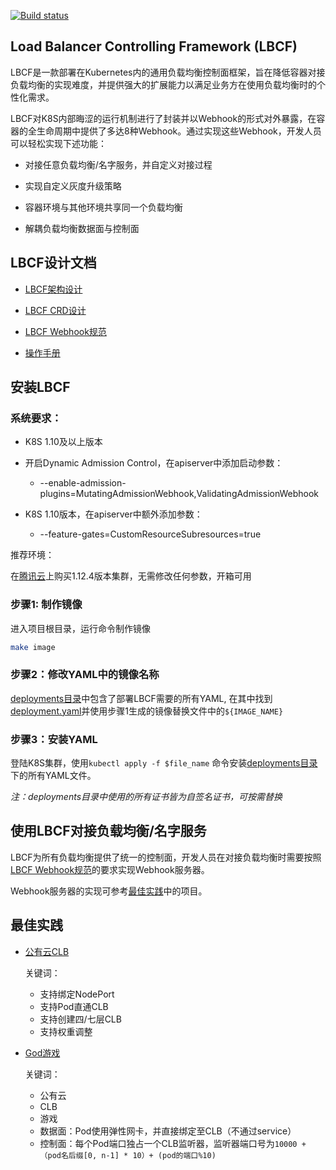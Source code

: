<a href="http://orange-ci.oa.com/build/log/latest?slug=k8s/lb-controlling-framework"><img src="http://badge.orange-ci.oa.com/k8s/lb-controlling-framework.svg" alt="Build status"></a>

## Load Balancer Controlling Framework (LBCF)

LBCF是一款部署在Kubernetes内的通用负载均衡控制面框架，旨在降低容器对接负载均衡的实现难度，并提供强大的扩展能力以满足业务方在使用负载均衡时的个性化需求。

LBCF对K8S内部晦涩的运行机制进行了封装并以Webhook的形式对外暴露，在容器的全生命周期中提供了多达8种Webhook。通过实现这些Webhook，开发人员可以轻松实现下述功能：

* 对接任意负载均衡/名字服务，并自定义对接过程
   
* 实现自定义灰度升级策略

* 容器环境与其他环境共享同一个负载均衡 

* 解耦负载均衡数据面与控制面

## LBCF设计文档

* [LBCF架构设计](docs/design/lbcf-architecture.md)

* [LBCF CRD设计](docs/design/lbcf-crd.md)

* [LBCF Webhook规范](docs/design/lbcf-webhook-specification.md)

* [操作手册](docs/design/how-to-use.md)

## 安装LBCF

### 系统要求：

* K8S 1.10及以上版本

* 开启Dynamic Admission Control，在apiserver中添加启动参数：
    * --enable-admission-plugins=MutatingAdmissionWebhook,ValidatingAdmissionWebhook

* K8S 1.10版本，在apiserver中额外添加参数：

    * --feature-gates=CustomResourceSubresources=true
    
推荐环境：

在[腾讯云](https://cloud.tencent.com/product/tke)上购买1.12.4版本集群，无需修改任何参数，开箱可用
   

### 步骤1: 制作镜像

进入项目根目录，运行命令制作镜像
```bash
make image
```

### 步骤2：修改YAML中的镜像名称

[deployments目录](deployments)中包含了部署LBCF需要的所有YAML, 在其中找到[deployment.yaml](deployments/deployment.yaml)并使用步骤1生成的镜像替换文件中的`${IMAGE_NAME}`

### 步骤3：安装YAML

登陆K8S集群，使用`kubectl apply -f $file_name` 命令安装[deployments目录](deployments)下的所有YAML文件。

*注：deployments目录中使用的所有证书皆为自签名证书，可按需替换*

## 使用LBCF对接负载均衡/名字服务

LBCF为所有负载均衡提供了统一的控制面，开发人员在对接负载均衡时需要按照[LBCF Webhook规范](docs/design/lbcf-webhook-specification.md)的要求实现Webhook服务器。

Webhook服务器的实现可参考[最佳实践](#best_practice)中的项目。

## <a name="best_practice"></a> 最佳实践

* [公有云CLB](https://git.code.oa.com/ianlang/lbcf-clb-driver)
  
  关键词：
  
  * 支持绑定NodePort
  * 支持Pod直通CLB
  * 支持创建四/七层CLB
  * 支持权重调整

* [God游戏](https://git.code.oa.com/ianlang/lbcf-driver-ieg-god)
  
  关键词：
  
  * 公有云
  * CLB
  * 游戏
  * 数据面：Pod使用弹性网卡，并直接绑定至CLB（不通过service）
  * 控制面：每个Pod端口独占一个CLB监听器，监听器端口号为`10000 +（pod名后缀[0, n-1] * 10）+ (pod的端口%10)`

  

